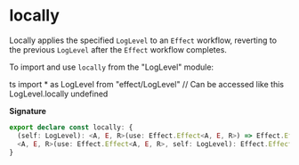 # locally

Locally applies the specified `LogLevel` to an `Effect` workflow, reverting
to the previous `LogLevel` after the `Effect` workflow completes.

To import and use `locally` from the "LogLevel" module:

ts
import \* as LogLevel from "effect/LogLevel"
// Can be accessed like this
LogLevel.locally
undefined

**Signature**

```ts
export declare const locally: {
  (self: LogLevel): <A, E, R>(use: Effect.Effect<A, E, R>) => Effect.Effect<A, E, R>
  <A, E, R>(use: Effect.Effect<A, E, R>, self: LogLevel): Effect.Effect<A, E, R>
}
```
